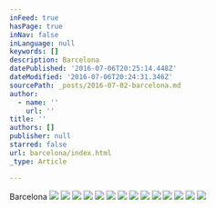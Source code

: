 ```yaml
---
inFeed: true
hasPage: true
inNav: false
inLanguage: null
keywords: []
description: Barcelona
datePublished: '2016-07-06T20:25:14.448Z'
dateModified: '2016-07-06T20:24:31.346Z'
sourcePath: _posts/2016-07-02-barcelona.md
author:
  - name: ''
    url: ''
title: ''
authors: []
publisher: null
starred: false
url: barcelona/index.html
_type: Article

---
```

Barcelona
![](https://the-grid-user-content.s3-us-west-2.amazonaws.com/60808f31-3d21-4111-8229-2f288edb70e7.jpg)
![](https://the-grid-user-content.s3-us-west-2.amazonaws.com/ef16ed68-a4db-4829-ae19-03e34c5ba3e1.jpg)
![](https://s3-us-west-2.amazonaws.com/the-grid-img/p/27e68a396cf990c896adf47adc517b27ef720a47.jpg)
![](https://s3-us-west-2.amazonaws.com/the-grid-img/p/5c9e5c187b548e5e6c3bdf600a4a4ac0bcf9361b.jpg)
![](https://the-grid-user-content.s3-us-west-2.amazonaws.com/908d23e2-100b-44d5-880b-f9aaef01a9a0.jpg)
![](https://the-grid-user-content.s3-us-west-2.amazonaws.com/bcb71b58-01d0-428f-9951-6fe75337cb0e.jpg)
![](https://the-grid-user-content.s3-us-west-2.amazonaws.com/2a0daab1-021c-4858-a051-34f580224498.jpg)
![](https://imgflo.herokuapp.com/graph/vahj1ThiexotieMo/fc094cf1464702ea007cfa7f4c920b98/croprotate.jpg?cropheight=2816&cropwidth=2112&degrees=-270&input=https%3A%2F%2Fthe-grid-user-content.s3-us-west-2.amazonaws.com%2F24f82658-d6a0-48ed-96d9-1418184d8c6d.jpg&x=0&y=0)
![](https://the-grid-user-content.s3-us-west-2.amazonaws.com/27acd098-a799-4d03-8b60-aa0d468a11f0.jpg)
![](https://the-grid-user-content.s3-us-west-2.amazonaws.com/475be6cc-22e3-42ca-b4a5-ef989f99e20a.jpg)
![](https://imgflo.herokuapp.com/graph/vahj1ThiexotieMo/35cc1aa29bc8f4c63557766f104af953/croprotate.jpg?cropheight=2816&cropwidth=2112&degrees=-270&input=https%3A%2F%2Fthe-grid-user-content.s3-us-west-2.amazonaws.com%2F589bb6b2-c3f1-4ad5-b198-373467d45173.jpg&x=0&y=0)
![](https://the-grid-user-content.s3-us-west-2.amazonaws.com/f5009409-58cc-4f38-b7a2-c8ebce4bbbbb.jpg)
![](https://the-grid-user-content.s3-us-west-2.amazonaws.com/655fb769-7c46-4497-88c5-2e094f538bfc.jpg)
![](https://s3-us-west-2.amazonaws.com/the-grid-img/p/822f029d3306cd4368597b16147db386c7982624.jpg)